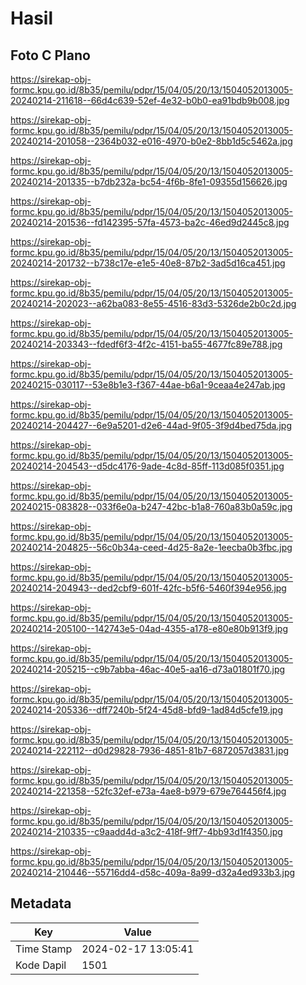 # Hasil

## Foto C Plano

https://sirekap-obj-formc.kpu.go.id/8b35/pemilu/pdpr/15/04/05/20/13/1504052013005-20240214-211618--66d4c639-52ef-4e32-b0b0-ea91bdb9b008.jpg

https://sirekap-obj-formc.kpu.go.id/8b35/pemilu/pdpr/15/04/05/20/13/1504052013005-20240214-201058--2364b032-e016-4970-b0e2-8bb1d5c5462a.jpg

https://sirekap-obj-formc.kpu.go.id/8b35/pemilu/pdpr/15/04/05/20/13/1504052013005-20240214-201335--b7db232a-bc54-4f6b-8fe1-09355d156626.jpg

https://sirekap-obj-formc.kpu.go.id/8b35/pemilu/pdpr/15/04/05/20/13/1504052013005-20240214-201536--fd142395-57fa-4573-ba2c-46ed9d2445c8.jpg

https://sirekap-obj-formc.kpu.go.id/8b35/pemilu/pdpr/15/04/05/20/13/1504052013005-20240214-201732--b738c17e-e1e5-40e8-87b2-3ad5d16ca451.jpg

https://sirekap-obj-formc.kpu.go.id/8b35/pemilu/pdpr/15/04/05/20/13/1504052013005-20240214-202023--a62ba083-8e55-4516-83d3-5326de2b0c2d.jpg

https://sirekap-obj-formc.kpu.go.id/8b35/pemilu/pdpr/15/04/05/20/13/1504052013005-20240214-203343--fdedf6f3-4f2c-4151-ba55-4677fc89e788.jpg

https://sirekap-obj-formc.kpu.go.id/8b35/pemilu/pdpr/15/04/05/20/13/1504052013005-20240215-030117--53e8b1e3-f367-44ae-b6a1-9ceaa4e247ab.jpg

https://sirekap-obj-formc.kpu.go.id/8b35/pemilu/pdpr/15/04/05/20/13/1504052013005-20240214-204427--6e9a5201-d2e6-44ad-9f05-3f9d4bed75da.jpg

https://sirekap-obj-formc.kpu.go.id/8b35/pemilu/pdpr/15/04/05/20/13/1504052013005-20240214-204543--d5dc4176-9ade-4c8d-85ff-113d085f0351.jpg

https://sirekap-obj-formc.kpu.go.id/8b35/pemilu/pdpr/15/04/05/20/13/1504052013005-20240215-083828--033f6e0a-b247-42bc-b1a8-760a83b0a59c.jpg

https://sirekap-obj-formc.kpu.go.id/8b35/pemilu/pdpr/15/04/05/20/13/1504052013005-20240214-204825--56c0b34a-ceed-4d25-8a2e-1eecba0b3fbc.jpg

https://sirekap-obj-formc.kpu.go.id/8b35/pemilu/pdpr/15/04/05/20/13/1504052013005-20240214-204943--ded2cbf9-601f-42fc-b5f6-5460f394e956.jpg

https://sirekap-obj-formc.kpu.go.id/8b35/pemilu/pdpr/15/04/05/20/13/1504052013005-20240214-205100--142743e5-04ad-4355-a178-e80e80b913f9.jpg

https://sirekap-obj-formc.kpu.go.id/8b35/pemilu/pdpr/15/04/05/20/13/1504052013005-20240214-205215--c9b7abba-46ac-40e5-aa16-d73a01801f70.jpg

https://sirekap-obj-formc.kpu.go.id/8b35/pemilu/pdpr/15/04/05/20/13/1504052013005-20240214-205336--dff7240b-5f24-45d8-bfd9-1ad84d5cfe19.jpg

https://sirekap-obj-formc.kpu.go.id/8b35/pemilu/pdpr/15/04/05/20/13/1504052013005-20240214-222112--d0d29828-7936-4851-81b7-6872057d3831.jpg

https://sirekap-obj-formc.kpu.go.id/8b35/pemilu/pdpr/15/04/05/20/13/1504052013005-20240214-221358--52fc32ef-e73a-4ae8-b979-679e764456f4.jpg

https://sirekap-obj-formc.kpu.go.id/8b35/pemilu/pdpr/15/04/05/20/13/1504052013005-20240214-210335--c9aadd4d-a3c2-418f-9ff7-4bb93d1f4350.jpg

https://sirekap-obj-formc.kpu.go.id/8b35/pemilu/pdpr/15/04/05/20/13/1504052013005-20240214-210446--55716dd4-d58c-409a-8a99-d32a4ed933b3.jpg


## Metadata

| Key        | Value               |
| ---------- | ------------------- |
| Time Stamp | 2024-02-17 13:05:41 |
| Kode Dapil | 1501                |



